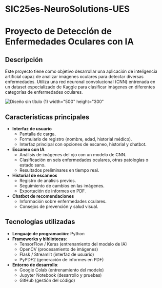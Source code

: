 # SIC25es-NeuroSolutions-UES

# Proyecto de Detección de Enfermedades Oculares con IA

## Descripción
Este proyecto tiene como objetivo desarrollar una aplicación de inteligencia artificial capaz de analizar imágenes oculares para detectar diversas enfermedades. Utiliza una red neuronal convolucional (CNN) entrenada en un dataset especializado de Kaggle para clasificar imágenes en diferentes categorías de enfermedades oculares.



![Diseño sin título (1)](https://github.com/user-attachments/assets/aa9e685b-c199-482c-9e84-001dcefd597c) width="500" height="300"


## Características principales
- **Interfaz de usuario**
  - Pantalla de carga.
  - Formulario de registro (nombre, edad, historial médico).
  - Interfaz principal con opciones de escaneo, historial y chatbot.
- **Escaneo con IA**
  - Análisis de imágenes del ojo con un modelo de CNN.
  - Clasificación en seis enfermedades oculares, otras patologías o estado sano.
  - Resultados preliminares en tiempo real.
- **Historial de escaneos**
  - Registro de análisis previos.
  - Seguimiento de cambios en las imágenes.
  - Exportación de informes en PDF.
- **Chatbot de recomendaciones**
  - Información sobre enfermedades oculares.
  - Consejos de prevención y salud visual.

## Tecnologías utilizadas
- **Lenguaje de programación**: Python
- **Frameworks y bibliotecas**:
  - TensorFlow / Keras (entrenamiento del modelo de IA)
  - OpenCV (procesamiento de imágenes)
  - Flask / Streamlit (interfaz de usuario)
  - PyPDF2 (generación de informes en PDF)
- **Entorno de desarrollo**:
  - Google Colab (entrenamiento del modelo)
  - Jupyter Notebook (desarrollo y pruebas)
  - GitHub (gestión del código)

